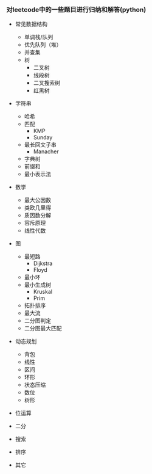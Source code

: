 ### 对leetcode中的一些题目进行归纳和解答(python)

* 常见数据结构
  * 单调栈/队列
  * 优先队列（堆）
  * 并查集
  * 树
    * 二叉树
    * 线段树
    * 二叉搜索树
    * 红黑树
* 字符串
  * 哈希
  * 匹配
    * KMP
    * Sunday
  * 最长回文子串
    * Manacher
  * 字典树
  * 前缀和
  * 最小表示法
* 数学
  * 最大公因数
  * 类欧几里得
  * 质因数分解
  * 容斥原理
  * 线性代数
* 图
  * 最短路
    * Dijkstra
    * Floyd
  * 最小环
  * 最小生成树
    * Kruskal
    * Prim
  * 拓扑排序
  * 最大流
  * 二分图判定
  * 二分图最大匹配
* 动态规划
  * 背包
  * 线性
  * 区间
  * 环形
  * 状态压缩
  * 数位
  * 树形

* 位运算
* 二分
* 搜索
* 排序
* 其它
